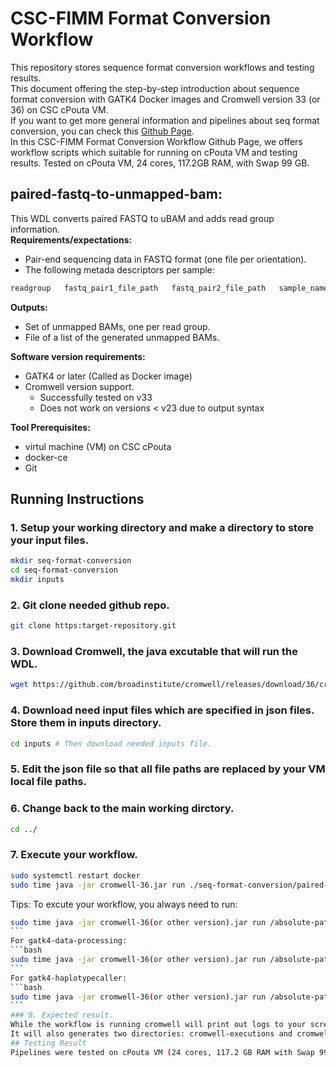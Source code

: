 # CSC-FIMM Format Conversion Workflow
This repository stores sequence format conversion workflows and testing results.   
This document offering the step-by-step introduction about sequence format conversion with GATK4 Docker images and Cromwell version 33 (or 36) on CSC cPouta VM.  
If you want to get more general information and pipelines about seq format conversion, you can check this [Github Page](https://github.com/gatk-workflows/seq-format-conversion).  
In this CSC-FIMM Format Conversion Workflow Github Page, we offers workflow scripts which suitable for running on cPouta VM and testing results. Tested on cPouta VM, 24 cores, 117.2GB RAM, with Swap 99 GB.  
## **paired-fastq-to-unmapped-bam:**
This WDL converts paired FASTQ to uBAM and adds read group information.  
**Requirements/expectations:**
  * Pair-end sequencing data in FASTQ format (one file per orientation).  
  * The following metada descriptors per sample:   
  ```bash
  readgroup   fastq_pair1_file_path   fastq_pair2_file_path   sample_name   library_name   platform_unit   run_date   platform_name   sequecing_center
  ```
**Outputs:**  
  * Set of unmapped BAMs, one per read group.  
  * File of a list of the generated unmapped BAMs.  

**Software version requirements:**  
  * GATK4 or later (Called as Docker image)  
  * Cromwell version support.  
    * Successfully tested on v33
    * Does not work on versions < v23 due to output syntax  

**Tool Prerequisites:**  
  * virtul machine (VM) on CSC cPouta
  * docker-ce
  * Git
## Running Instructions
### 1. Setup your working directory and make a directory to store your input files.
```bash
mkdir seq-format-conversion
cd seq-format-conversion
mkdir inputs
```
### 2. Git clone needed github repo.
```bash
git clone https:target-repository.git
```
### 3. Download Cromwell, the java excutable that will run the WDL.
```bash
wget https://github.com/broadinstitute/cromwell/releases/download/36/cromwell-36.jar #I successfully tested this with cromwell v33 on my own CSC VM, if you want to use the same one: wget https://github.com/broadinstitute/cromwell/releases/download/33/cromwell-33.jar
```
### 4. Download need input files which are specified in json files. Store them in inputs directory.   
```bash
cd inputs # Then download needed inputs file.
```
### 5. Edit the json file so that all file paths are replaced by your VM local file paths.
### 6. Change back to the main working dirctory.
```bash
cd ../
```
### 7. Execute your workflow.  
```bash
sudo systemctl restart docker
sudo time java -jar cromwell-36.jar run ./seq-format-conversion/paired-fastq-to-unmapped-bam.wdl -i ./seq-format-conversion/paired-fastq-to-unmapped-bam.inputs.json # "time" is optional for monitoring.
```
Tips: To excute your workflow, you always need to run:
````bash
sudo time java -jar cromwell-36(or other version).jar run /absolute-path/xxx.wdl -i /absolute-path/xxx.json   
```
For gatk4-data-processing: 
```bash
sudo time java -jar cromwell-36(or other version).jar run /absolute-path/processing-for-variant-discovery-gatk4.wdl -i /absolute-path/processing-for-variant-discovery-gatk4.hg38.wgs.inputs.NA12878(or NA12891, NA12892).json   
```
For gatk4-haplotypecaller:
```bash
sudo time java -jar cromwell-36(or other version).jar run /absolute-path/haplotypecaller-gvcf-gatk4.wdl -i /absolute-path/haplotypecaller-gvcf-gatk4.hg38.wgs.inputs.NA12878(or NA12891, NA12892).json   
```
### 8. Expected result.   
While the workflow is running cromwell will print out logs to your screen. Once it completes it will print out a message indicating the run was successful. Also, it will print out the location of the output files that was generated by your workflow.      
It will also generates two directories: cromwell-executions and cromwell-workflow-logs.   
## Testing Result
Pipelines were tested on cPouta VM (24 cores, 117.2 GB RAM with Swap 99G) with Sample NA12878, NA12891 and NA12892, separately. Other testing files/parameters are listed in each json file. More detailed info and TerminalSavedOutput can be found in TestingResult Folder.
